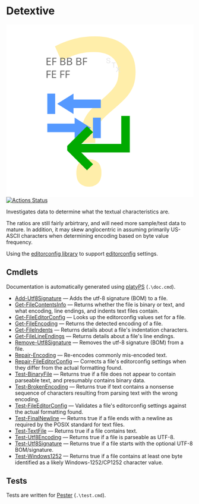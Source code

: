 Detextive
=========

<!-- To publish to PowerShell Gallery: dotnet build -t:PublishModule -c Release -->
<img src="Detextive.svg" alt="Detextive icon" align="right" />

<!-- Optional badges: -->
<!-- [![PowerShell Gallery Version](https://img.shields.io/powershellgallery/v/Detextive)](https://www.powershellgallery.com/packages/Detextive/) -->
<!-- [![PowerShell Gallery](https://img.shields.io/powershellgallery/dt/Detextive)](https://www.powershellgallery.com/packages/Detextive/) -->
[![Actions Status](https://github.com/brianary/Detextive/workflows/.NET%20Core/badge.svg)](https://github.com/brianary/Detextive/actions)

Investigates data to determine what the textual characteristics are.

The ratios are still fairly arbirtrary, and will need more sample/test data to mature.
In addition, it may skew anglocentric in assuming primarily US-ASCII characters when
determining encoding based on byte value frequency.

<!-- Consider using LICEcap (cinst licecap) to capture a GIF animation of a small PowerShell window showing your module in use. -->

Using the [editorconfig library][] to support [editorconfig][] settings.

[editorconfig library]: https://github.com/editorconfig/editorconfig-core-net "EditorConfig Core library and command line utility written in C# for .NET/Mono http://editorconfig.org"
[editorconfig]: https://editorconfig.org/ "EditorConfig helps maintain consistent coding styles for multiple developers working on the same project across various editors and IDEs."

<!-- [PowerShell dev guidelines]: https://docs.microsoft.com/powershell/scripting/developer/cmdlet/strongly-encouraged-development-guidelines -->

Cmdlets
-------

Documentation is automatically generated using [platyPS](https://github.com/PowerShell/platyPS) (`.\doc.cmd`).

- [Add-Utf8Signature](docs/Add-Utf8Signature.md) — Adds the utf-8 signature (BOM) to a file.
- [Get-FileContentsInfo](docs/Get-FileContentsInfo.md) — Returns whether the file is binary or text, and what encoding, line endings, and indents text files contain.
- [Get-FileEditorConfig](docs/Get-FileEditorConfig.md) — Looks up the editorconfig values set for a file.
- [Get-FileEncoding](docs/Get-FileEncoding.md) — Returns the detected encoding of a file.
- [Get-FileIndents](docs/Get-FileIndents.md) — Returns details about a file's indentation characters.
- [Get-FileLineEndings](docs/Get-FileLineEndings.md) — Returns details about a file's line endings.
- [Remove-Utf8Signature](docs/Remove-Utf8Signature.md) — Removes the utf-8 signature (BOM) from a file.
- [Repair-Encoding](docs/Repair-Encoding.md) — Re-encodes commonly mis-encoded text.
- [Repair-FileEditorConfig](docs/Repair-FileEditorConfig.md) — Corrects a file's editorconfig settings when they differ from the actual formatting found.
- [Test-BinaryFile](docs/Test-BinaryFile.md) — Returns true if a file does not appear to contain parseable text, and presumably contains binary data.
- [Test-BrokenEncoding](docs/Test-BrokenEncoding.md) — Returns true if text contains a nonsense sequence of characters resulting from parsing text with the wrong encoding.
- [Test-FileEditorConfig](docs/Test-FileEditorConfig.md) — Validates a file's editorconfig settings against the actual formatting found.
- [Test-FinalNewline](docs/Test-FinalNewline.md) — Returns true if a file ends with a newline as required by the POSIX standard for text files.
- [Test-TextFile](docs/Test-TextFile.md) — Returns true if a file contains text.
- [Test-Utf8Encoding](docs/Test-Utf8Encoding.md) — Returns true if a file is parseable as UTF-8.
- [Test-Utf8Signature](docs/Test-Utf8Signature.md) — Returns true if a file starts with the optional UTF-8 BOM/signature.
- [Test-Windows1252](docs/Test-Windows1252.md) — Returns true if a file contains at least one byte identified as a likely Windows-1252/CP1252 character value.

Tests
-----

Tests are written for [Pester](https://github.com/Pester/Pester) (`.\test.cmd`).
